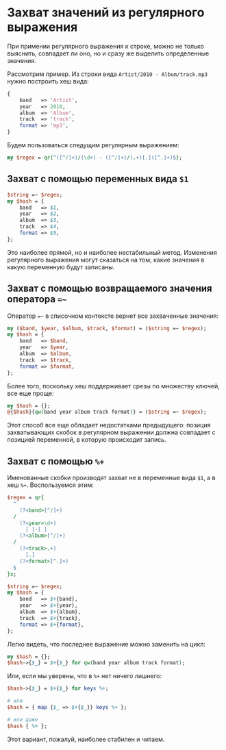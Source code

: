 Захват значений из регулярного выражения
========================================

При примении регулярного выражения к строке, можно не только выяснить, совпадает ли оно, но и сразу же выделить определенные значения.

Рассмотрим пример. Из строки вида `Artist/2010 - Album/track.mp3` нужно построить хеш вида:

```perl
{
    band   => 'Artist',
    year   => 2010,
    album  => 'Album',
    track  => 'track',
    format => 'mp3',
}
```

Будем пользоваться следущим регулярным выражением:

```perl
my $regex = qr{^([^/]+)/(\d+) - ([^/]+)/(.+)[.]([^.]+)$};
```

Захват с помощью переменных вида `$1`
-------------------------------------

```perl
$string =~ $regex;
my $hash = {
    band   => $1,
    year   => $2,
    album  => $3,
    track  => $4,
    format => $5,
};
```

Это наиболее прямой, но и наиболее нестабильный метод. Изменения регулярного выражения могут сказаться на том, какие значения в какую переменную будут записаны.

Захват с помощью возвращаемого значения оператора `=~`
------------------------------------------------------

Оператор `=~` в списочном контексте вернет все захваченные значения:

```perl
my ($band, $year, $album, $track, $format) = ($string =~ $regex);
my $hash = {
    band   => $band,
    year   => $year,
    album  => $album,
    track  => $track,
    format => $format,
};
```
Более того, поскольку хеш поддерживает срезы по множеству ключей, все еще проще:

```perl
my $hash = {};
@{$hash}{qw(band year album track format)} = ($string =~ $regex);
```

Этот способ все еще обладает недостатками предыдущего: позиция захватывающих скобок в регулярном выражении должна совпадает с позицией переменной, в которую происходит запись.

Захват с помощью `%+`
---------------------

Именованные скобки производят захват не в переменные вида `$1`, а в хеш `%+`. Воспользуемся этим:

```perl
$regex = qr{
  ^
    (?<band>[^/]+)
  /
    (?<year>\d+)
      [ ]-[ ]
    (?<album>[^/]+)
  /
    (?<track>.+)
      [.]
    (?<format>[^.]+)
  $
}x;

$string =~ $regex;
my $hash = {
    band   => $+{band},
    year   => $+{year},
    album  => $+{album},
    track  => $+{track},
    format => $+{format},
};
```

Легко видеть, что последнее выражение можно заменить на цикл:

```perl
my $hash = {};
$hash->{$_} = $+{$_} for qw(band year album track format);
```

Или, если мы уверены, что в `%+` нет ничего лишнего:

```perl
$hash->{$_} = $+{$_} for keys %+;

# или
$hash = { map {$_ => $+{$_}} keys %+ };

# или даже
$hash { %+ };
```

Этот вариант, пожалуй, наиболее стабилен и читаем.

